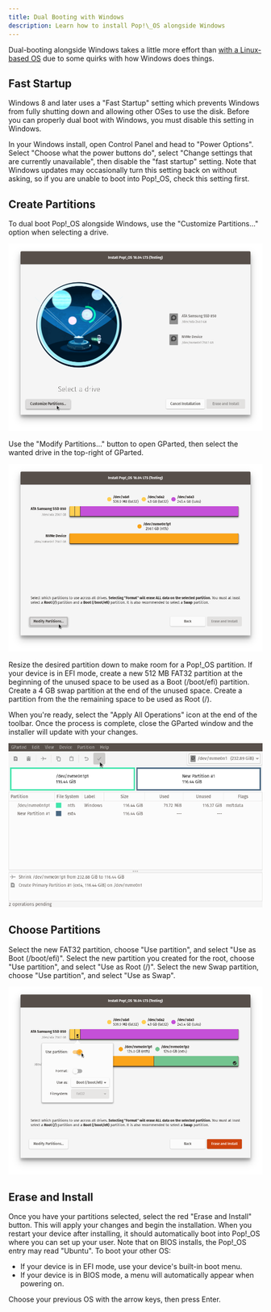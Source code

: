 ```yaml
---
title: Dual Booting with Windows
description: Learn how to install Pop!\_OS alongside Windows
---
```


Dual-booting alongside Windows takes a little more effort than [with a Linux-based OS](/docs/dual-booting) due to some quirks with how Windows does things.

## Fast Startup

Windows 8 and later uses a "Fast Startup" setting which prevents Windows from fully shutting down and allowing other OSes to use the disk. Before you can properly dual boot with Windows, you must disable this setting in Windows.

In your Windows install, open Control Panel and head to "Power Options". Select "Choose what the power buttons do", select "Change settings that are currently unavailable", then disable the "fast startup" setting. Note that Windows updates may occasionally turn this setting back on without asking, so if you are unable to boot into Pop!\_OS, check this setting first.

## Create Partitions

To dual boot Pop!\_OS alongside Windows, use the "Customize Partitions…" option when selecting a drive.

![Customize Partitions](/images/dual-booting/customize.png)

Use the "Modify Partitions…" button to open GParted, then select the wanted drive in the top-right of GParted.

![Modify Partitions](/images/dual-booting/modify.png)

Resize the desired partition down to make room for a Pop!\_OS partition. If your device is in EFI mode, create a new 512 MB FAT32 partition at the beginning of the unused space to be used as a Boot (/boot/efi) partition. Create a 4 GB swap partition at the end of the unused space. Create a partition from the the remaining space to be used as Root (/).

When you're ready, select the "Apply All Operations" icon at the end of the toolbar. Once the process is complete, close the GParted window and the installer will update with your changes.

![Apply](/images/dual-booting/gparted-apply.png)

## Choose Partitions

Select the new FAT32 partition, choose "Use partition", and select "Use as Boot (/boot/efi)". Select the new partition you created for the root, choose "Use partition", and select "Use as Root (/)". Select the new Swap partition, choose "Use partition", and select "Use as Swap".

![EFI](/images/dual-booting/efi.png)

## Erase and Install

Once you have your partitions selected, select the red "Erase and Install" button. This will apply your changes and begin the installation. When you restart your device after installing, it should automatically boot into Pop!\_OS where you can set up your user. Note that on BIOS installs, the Pop!\_OS entry may read "Ubuntu". To boot your other OS:

- If your device is in EFI mode, use your device's built-in boot menu.
- If your device is in BIOS mode, a menu will automatically appear when powering on.

Choose your previous OS with the arrow keys, then press Enter.
